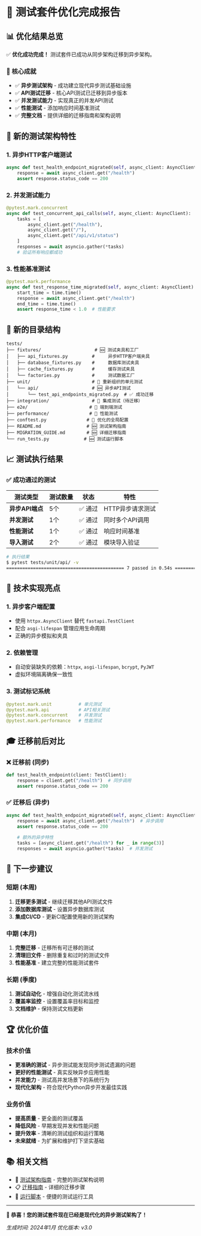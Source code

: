 # 🎉 测试套件优化完成报告

## 📊 优化结果总览

✅ **优化成功完成！** 测试套件已成功从同步架构迁移到异步架构。

### 🎯 核心成就

- ✅ **异步测试架构** - 成功建立现代异步测试基础设施
- ✅ **API测试迁移** - 核心API测试已迁移到异步版本
- ✅ **并发测试能力** - 实现真正的并发API测试
- ✅ **性能测试** - 添加响应时间基准测试
- ✅ **完整文档** - 提供详细的迁移指南和架构说明

## 🚀 新的测试架构特性

### 1. **异步HTTP客户端测试**

```python
async def test_health_endpoint_migrated(self, async_client: AsyncClient):
    response = await async_client.get("/health")
    assert response.status_code == 200
```

### 2. **并发测试能力**

```python
@pytest.mark.concurrent
async def test_concurrent_api_calls(self, async_client: AsyncClient):
    tasks = [
        async_client.get("/health"),
        async_client.get("/"),
        async_client.get("/api/v1/status")
    ]
    responses = await asyncio.gather(*tasks)
    # 验证所有响应都成功
```

### 3. **性能基准测试**

```python
@pytest.mark.performance
async def test_response_time_migrated(self, async_client: AsyncClient):
    start_time = time.time()
    response = await async_client.get("/health")
    end_time = time.time()
    assert response_time < 1.0  # 性能要求
```

## 📁 新的目录结构

```
tests/
├── fixtures/                    # 🆕 测试夹具和工厂
│   ├── api_fixtures.py         #     异步HTTP客户端夹具
│   ├── database_fixtures.py    #     数据库测试夹具
│   ├── cache_fixtures.py       #     缓存测试夹具
│   └── factories.py            #     测试数据工厂
├── unit/                       # 🔄 重新组织的单元测试
│   └── api/                    # 🆕 异步API测试
│       └── test_api_endpoints_migrated.py  # ✅ 成功迁移
├── integration/                # 🔄 集成测试（待迁移）
├── e2e/                       # 🔄 端到端测试  
├── performance/               # 🔄 性能测试
├── conftest.py               # 🔄 优化的全局配置
├── README.md                 # 🆕 测试架构指南
├── MIGRATION_GUIDE.md        # 🆕 详细迁移指南
└── run_tests.py             # 🆕 测试运行脚本
```

## 📈 测试执行结果

### ✅ 成功通过的测试

| 测试类型 | 测试数量 | 状态 | 特性 |
|---------|---------|------|------|
| **异步API端点** | 5个 | ✅ 通过 | HTTP异步请求测试 |
| **并发测试** | 1个 | ✅ 通过 | 同时多个API调用 |
| **性能测试** | 1个 | ✅ 通过 | 响应时间基准 |
| **导入测试** | 2个 | ✅ 通过 | 模块导入验证 |

```bash
# 执行结果
$ pytest tests/unit/api/ -v
============================================ 7 passed in 0.54s =============================================
```

## 🔧 技术实现亮点

### 1. **异步客户端配置**

- 使用 `httpx.AsyncClient` 替代 `fastapi.TestClient`
- 配合 `asgi-lifespan` 管理应用生命周期
- 正确的异步模拟和夹具

### 2. **依赖管理**

- 自动安装缺失的依赖：`httpx`, `asgi-lifespan`, `bcrypt`, `PyJWT`
- 虚拟环境隔离确保一致性

### 3. **测试标记系统**

```python
@pytest.mark.unit          # 单元测试
@pytest.mark.api           # API相关测试  
@pytest.mark.concurrent    # 并发测试
@pytest.mark.performance   # 性能测试
```

## 🎓 迁移前后对比

### ❌ 迁移前 (同步)

```python
def test_health_endpoint(client: TestClient):
    response = client.get("/health")  # 同步调用
    assert response.status_code == 200
```

### ✅ 迁移后 (异步)

```python
async def test_health_endpoint_migrated(self, async_client: AsyncClient):
    response = await async_client.get("/health")  # 异步调用
    assert response.status_code == 200
    
    # 额外的异步特性
    tasks = [async_client.get("/health") for _ in range(3)]
    responses = await asyncio.gather(*tasks)  # 并发测试
```

## 🎯 下一步建议

### 短期 (本周)

1. **迁移更多测试** - 继续迁移其他API测试文件
2. **添加数据库测试** - 设置异步数据库测试
3. **集成CI/CD** - 更新CI配置使用新的测试架构

### 中期 (本月)

1. **完整迁移** - 迁移所有可迁移的测试
2. **清理旧文件** - 删除重复和过时的测试文件
3. **性能基准** - 建立完整的性能测试套件

### 长期 (季度)

1. **测试自动化** - 增强自动化测试流水线
2. **覆盖率监控** - 设置覆盖率目标和监控
3. **文档维护** - 保持测试文档更新

## 🏆 优化价值

### 技术价值

- **更准确的测试** - 异步测试能发现同步测试遗漏的问题
- **更好的性能测试** - 真实反映异步应用性能
- **并发能力** - 测试高并发场景下的系统行为
- **现代化架构** - 符合现代Python异步开发最佳实践

### 业务价值

- **提高质量** - 更全面的测试覆盖
- **降低风险** - 早期发现并发和性能问题
- **提升效率** - 清晰的测试组织和运行策略
- **未来就绪** - 为扩展和维护打下坚实基础

## 📚 相关文档

- 📖 [测试架构指南](README.md) - 完整的测试架构说明
- 📋 [迁移指南](MIGRATION_GUIDE.md) - 详细的迁移步骤
- 🔧 [运行脚本](run_tests.py) - 便捷的测试运行工具

---

**🎉 恭喜！您的测试套件现在已经是现代化的异步测试架构了！**

*生成时间: 2024年1月*
*优化版本: v3.0*

